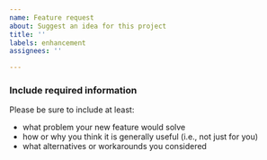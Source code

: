 ```yaml
---
name: Feature request
about: Suggest an idea for this project
title: ''
labels: enhancement
assignees: ''

---
```


### Include required information

Please be sure to include at least:

 - what problem your new feature would solve
 - how or why you think it is generally useful (i.e., not just for you)
 - what alternatives or workarounds you considered
